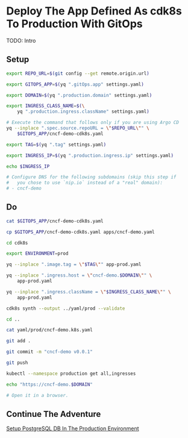 # Deploy The App Defined As cdk8s To Production With GitOps

TODO: Intro

## Setup

```bash
export REPO_URL=$(git config --get remote.origin.url)

export GITOPS_APP=$(yq ".gitOps.app" settings.yaml)

export DOMAIN=$(yq ".production.domain" settings.yaml)

export INGRESS_CLASS_NAME=$(\
    yq ".production.ingress.className" settings.yaml)

# Execute the command that follows only if you are using Argo CD
yq --inplace ".spec.source.repoURL = \"$REPO_URL\"" \
    $GITOPS_APP/cncf-demo-cdk8s.yaml

export TAG=$(yq ".tag" settings.yaml)

export INGRESS_IP=$(yq ".production.ingress.ip" settings.yaml)

echo $INGRESS_IP

# Configure DNS for the following subdomains (skip this step if
#   you chose to use `nip.io` instead of a "real" domain):
# - cncf-demo
```

## Do

```bash
cat $GITOPS_APP/cncf-demo-cdk8s.yaml

cp $GITOPS_APP/cncf-demo-cdk8s.yaml apps/cncf-demo.yaml

cd cdk8s

export ENVIRONMENT=prod

yq --inplace ".image.tag = \"$TAG\"" app-prod.yaml

yq --inplace ".ingress.host = \"cncf-demo.$DOMAIN\"" \
    app-prod.yaml

yq --inplace ".ingress.className = \"$INGRESS_CLASS_NAME\"" \
    app-prod.yaml

cdk8s synth --output ../yaml/prod --validate 

cd ..

cat yaml/prod/cncf-demo.k8s.yaml

git add .

git commit -m "cncf-demo v0.0.1"

git push

kubectl --namespace production get all,ingresses

echo "https://cncf-demo.$DOMAIN"

# Open it in a browser.
```

## Continue The Adventure

[Setup PostgreSQL DB In The Production Environment](../db-production/story.md)

